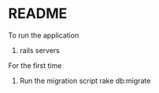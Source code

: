 # README

To run the application
1. rails servers

For the first time
1. Run the migration script
   rake db:migrate
